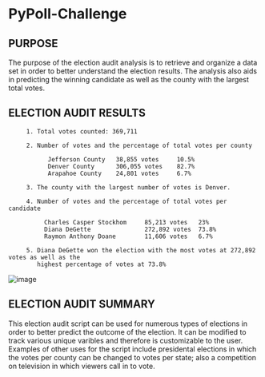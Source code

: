 # PyPoll-Challenge

PURPOSE
---------
The purpose of the election audit analysis is to retrieve and organize a data set
in order to better understand the election results. The analysis also aids in predicting 
the winning candidate as well as the county with the largest total votes.





ELECTION AUDIT RESULTS
-----------------------
         1. Total votes counted: 369,711

         2. Number of votes and the percentage of total votes per county
   
               Jefferson County   38,855 votes     10.5%
               Denver County      306,055 votes    82.7%
               Arapahoe County    24,801 votes     6.7%
   
         3. The county with the largest number of votes is Denver.

         4. Number of votes and the percentage of total votes per candidate

              Charles Casper Stockhom     85,213 votes   23%
              Diana DeGette               272,892 votes  73.8%
              Raymon Anthony Doane        11,606 votes   6.7%

         5. Diana DeGette won the election with the most votes at 272,892 votes as well as the
            highest percentage of votes at 73.8%
            
            
 ![image](https://user-images.githubusercontent.com/106127571/173865932-9d554bab-b162-4fd3-bb91-028be63e8a1a.png)

            
            
  
ELECTION AUDIT SUMMARY
------------------------

This election audit script can be used for numerous types of elections in order to better predict
the outcome of the election. It can be modified to track various unique varibles and therefore is customizable to the user.
Examples of other uses for the script include presidental elections in which the votes per county can be changed to votes per state; also 
a competition on television in which viewers call in to vote.
